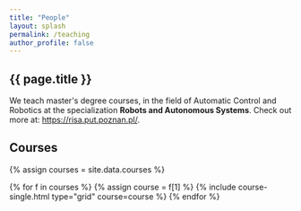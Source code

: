 ```yaml
---
title: "People"
layout: splash
permalink: /teaching
author_profile: false
---
```



<h2>{{ page.title }}</h2>

We teach master's degree courses, in the field of Automatic Control and Robotics at the specialization <strong>Robots and Autonomous Systems</strong>. Check out more at: <a href="https://risa.put.poznan.pl/">https://risa.put.poznan.pl/</a>.


<h2>Courses</h2>

{% assign courses = site.data.courses %}
<div class="grid__wrapper">
{% for f in courses %}
  {% assign course = f[1] %}
    {% include course-single.html type="grid" course=course %}
{% endfor %}

